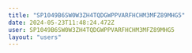 ```yaml
---
title: "SP1049B6SW0W3ZH4TQDGWPPVARFHCHM3MFZ89MHG5"
date: 2024-05-23T11:48:24.472Z
user: SP1049B6SW0W3ZH4TQDGWPPVARFHCHM3MFZ89MHG5
layout: "users"
---
```

    